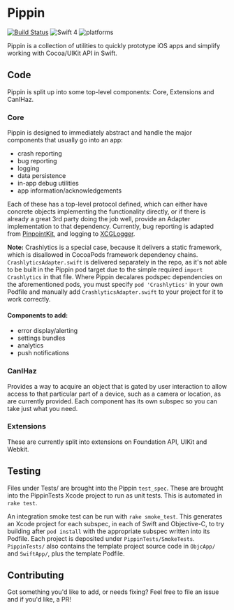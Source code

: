 # Pippin

[![Build Status](https://travis-ci.org/TwoRingSoft/Pippin.svg?branch=xcode-9)](https://travis-ci.org/TwoRingSoft/Pippin)
![Swift 4](https://img.shields.io/badge/Swift-4-orange.svg)
![platforms](https://img.shields.io/badge/platforms-iOS%20%7C%20OS%20X%20%7C%20watchOS%20%7C%20tvOS%20-lightgrey.svg)

Pippin is a collection of utilities to quickly prototype iOS apps and simplify working with Cocoa/UIKit API in Swift.

## Code

Pippin is split up into some top-level components: Core, Extensions and CanIHaz.

### Core

Pippin is designed to immediately abstract and handle the major components that usually go into an app: 

- crash reporting
- bug reporting
- logging
- data persistence
- in-app debug utilities
- app information/acknowledgements

Each of these has a top-level protocol defined, which can either have concrete objects implementing the functionality directly, or if there is already a great 3rd party doing the job well, provide an Adapter implementation to that dependency. Currently, bug reporting is adapted from [PinpointKit](https://github.com/Lickability/PinpointKit), and logging to [XCGLogger](https://github.com/DaveWoodCom/XCGLogger). 

**Note:** Crashlytics is a special case, because it delivers a static framework, which is disallowed in CocoaPods framework dependency chains. `CrashlyticsAdapter.swift` is delivered separately in the repo, as it's not able to be built in the Pippin pod target due to the simple required `import Crashlytics` in that file. Where Pippin decalares podspec dependencies on the aforementioned pods, you must specify `pod 'Crashlytics'` in your own Podfile and manually add `CrashlyticsAdapter.swift` to your project for it to work correctly.

#### Components to add:

- error display/alerting
- settings bundles
- analytics
- push notifications

### CanIHaz

Provides a way to acquire an object that is gated by user interaction to allow access to that particular part of a device, such as a camera or location, as are currently provided. Each component has its own subspec so you can take just what you need.

### Extensions

These are currently split into extensions on Foundation API, UIKit and Webkit.

## Testing

Files under Tests/ are brought into the Pippin `test_spec`. These are brought into the PippinTests Xcode project to run as unit tests. This is automated in `rake test`.

An integration smoke test can be run with `rake smoke_test`. This generates an Xcode project for each subspec, in each of Swift and Objective-C, to try building after `pod install` with the appropriate subspec written into its Podfile. Each project is deposited under `PippinTests/SmokeTests`. `PippinTests/` also contains the template project source code in `ObjcApp/` and `SwiftApp/`, plus the template Podfile.

## Contributing

Got something you'd like to add, or needs fixing? Feel free to file an issue and if you'd like, a PR!

